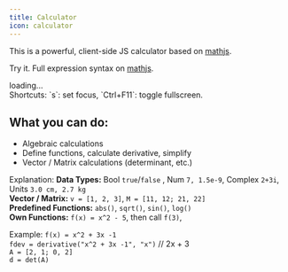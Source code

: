 ```yaml
---
title: Calculator
icon: calculator
---
```


This is a powerful, client-side JS calculator based on [mathjs](http://mathjs.org/docs/index.html).

Try it. Full expression syntax on [mathjs](http://mathjs.org/docs/expressions/syntax.html).


<div id="commandline">loading...</div>
Shortcuts: `s`: set focus, `Ctrl+F11`: toggle fullscreen.


## What you can do:

* Algebraic calculations
* Define functions, calculate derivative, simplify
* Vector / Matrix calculations (determinant, etc.)




Explanation:
**Data Types:** Bool `true`/`false` , Num `7, 1.5e-9`, Complex `2+3i`, Units `3.0 cm, 2.7 kg`</br>
**Vector / Matrix:** `v = [1, 2, 3]`, `M = [11, 12; 21, 22]`</br>
**Predefined Functions:** `abs()`, `sqrt()`, `sin()`, `log()` </br>
**Own Functions:** `f(x) = x^2 - 5`, then call `f(3)`,

Example:
`f(x) = x^2 + 3x -1`</br>
`fdev = derivative("x^2 + 3x -1", "x")`   // 2x + 3</br>
`A = [2, 1; 0, 2]`</br>
`d = det(A)`



<script type="text/javascript" src="https://cdnjs.cloudflare.com/ajax/libs/mathjs/4.4.2/math.min.js"></script>

<style type="text/css">

.cle .input,
.cle .results .expr,
.cle .results .res {
  font-family: monospace;
  font-size: 1em;
  color: #333333;
}

.cle {
  position: relative;
  width: 100%;
  height: 100%;
  margin: 0;
  padding: 3px;
  border: 1px solid #e5e5e5;
  background-color: #f5f5f5;
  border-radius: 2px;

  box-sizing: border-box;
  -moz-box-sizing: border-box;
  -webkit-box-sizing: border-box;
}

.cle.fullscreen {
  position: fixed;
  left: 0;
  top: 0;
  padding-top: 4em;
  height: 100%;
  z-index: 999;
}

.cle .top-panel {
  width: 100%;
  height: 100%;
  -moz-box-sizing: border-box;
  -webkit-box-sizing: border-box;
  box-sizing: border-box;
  margin: 0 0 -30px 0;
  padding: 0 0 30px 0;
}

.cle .bottom-panel {
  position: relative;
  -moz-box-sizing: border-box;
  -webkit-box-sizing: border-box;
  box-sizing: border-box;
  width: 100%;
  height: 30px;
}

.cle button.fullscreen {
  position: absolute;
  top: 8px;
  right: 8px;
  padding: 0;
  width: 24px;
  height: 20px;
  z-index: 1;
  border: none;
  cursor: pointer;
}

.cle.fullscreen button.fullscreen {
  top: 5em;  /* +1 em more than normal for navbar */
}


.cle button.fullscreen:hover {
  opacity: 0.5;
  filter: alpha(opacity=50); /* For IE8 and earlier */
}


.cle .results {
  width: 100%;
  height: 100%;
  min-height: 5rem;
  position: relative;
  overflow: auto;
  -moz-box-sizing: border-box;
  -webkit-box-sizing: border-box;
  box-sizing: border-box;
  padding: 4px;

  border: 1px solid #e5e5e5;
  background-color: white;
  box-shadow: inset 2px 2px 5px rgba(192, 192, 192, 0.1);
  line-height: 1.5;
}

.cle .results .expr {
  padding: 0;
  margin: 0;
}

.cle .results .res {
  padding: 0;
  margin: 0 0 5px 30px;
  color: #005293;
}

.cle .results .expr,
.cle .results .res {
  background: none;
  border: none;

  /* http://css-tricks.com/snippets/css/make-pre-text-wrap/ */
  white-space: pre-wrap;       /* css-3 */
  white-space: -moz-pre-wrap;  /* Mozilla, since 1999 */
  white-space: -pre-wrap;      /* Opera 4-6 */
  white-space: -o-pre-wrap;    /* Opera 7 */
  word-wrap: break-word;       /* Internet Explorer 5.5+ */
}

.cle .input-left {
  width: 100%;
  height: 100%;
  margin: 0 -80px 0 0;
  padding: 0 80px 4px 0;
  float: left;
  -moz-box-sizing: border-box;
  -webkit-box-sizing: border-box;
  box-sizing: border-box;
}

.cle .input-right {
  width: 80px;
  height: 100%;
  margin: 0;
  padding: 0 0 4px 4px;
  float: right;
  -moz-box-sizing: border-box;
  -webkit-box-sizing: border-box;
  box-sizing: border-box;
}

.cle .input {
  width: 100%;
  height: 100%;
  margin: 4px 0 0 0;
  padding: 2px 4px;
  -moz-box-sizing: border-box;
  -webkit-box-sizing: border-box;
  box-sizing: border-box;

  border: 1px solid #e5e5e5;
  background-color: white;
  box-shadow: inset 2px 2px 5px rgba(192, 192, 192, 0.1);
}

.cle button.eval {
  color: #363636;
  width: 100%;
  height: 100%;
  margin: 4px 0;
  padding: 0;
}

.result-info-icon {
  color: white;
  background: lightgray;

  border-radius: 3px;

  display: inline-block;
  text-align: center;
  margin: 0 6px;
  padding: 0 3px;

  cursor: pointer;
  transition: 0.1s all;
}

.result-info-icon:hover {
  background: darkgray;
  transition: 0.3s all;
}


</style>

<script type="text/javascript">
/**
 * A small command line editor to demonstrate the math.js parser.
 * @param {Object} params    Configuration parameter. Available:
 *                           {HTMLElement} container DOM Element to contain
 *                                                   the editor
 *                           {Object} [math]         An instance of math.js
 *                           {String} [id]           Optional id for the editor,
 *                                                   used to persist data.
 *                                                   "default" by default.
 */
function CommandLineEditor (params) {
  // get instance of math.js from params, or create one
  var math = params.math || mathjs();

  // object with utility methods
  var util = {};

  /**
   * Returns the version of Internet Explorer or a -1
   * (indicating the use of another browser).
   * Source: http://msdn.microsoft.com/en-us/library/ms537509(v=vs.85).aspx
   * @return {Number} Internet Explorer version, or -1 in case of an other browser
   */
  util.getInternetExplorerVersion = function getInternetExplorerVersion () {
    var rv = -1; // Return value assumes failure.
    if (navigator.appName == 'Microsoft Internet Explorer')
    {
      var ua = navigator.userAgent;
      var re  = new RegExp("MSIE ([0-9]{1,}[\.0-9]{0,})");
      if (re.exec(ua) != null) {
        rv = parseFloat( RegExp.$1 );
      }
    }
    return rv;
  };

  /**
   * Add and event listener
   * @param {Element}  element       An html element
   * @param {string}   action        The action, for example "click",
   *                                 without the prefix "on"
   * @param {function}    listener   The callback function to be executed
   */
  util.addEventListener = function addEventListener(element, action, listener) {
    if (element.addEventListener) {
      element.addEventListener(action, listener, false);
    } else {
      element.attachEvent('on' + action, listener);  // IE browsers
    }
  };

  /**
   * Remove an event listener from an element
   * @param {Element}  element   An html dom element
   * @param {string}   action    The name of the event, for example "mousedown"
   * @param {function} listener  The listener function
   */
  util.removeEventListener = function removeEventListener (element, action, listener) {
    if (element.removeEventListener) {
      element.removeEventListener(action, listener, false);
    } else {
      element.detachEvent('on' + action, listener);  // IE browsers
    }
  };

  /**
   * Stop event propagation
   */
  util.stopPropagation = function stopPropagation (event) {
    if (event.stopPropagation) {
      event.stopPropagation();  // non-IE browsers
    }
    else {
      event.cancelBubble = true;  // IE browsers
    }
  };

  /**
   * Cancels the event if it is cancelable, without stopping further propagation of the event.
   */
  util.preventDefault = function preventDefault (event) {
    if (event.preventDefault) {
      event.preventDefault();  // non-IE browsers
    }
    else {
      event.returnValue = false;  // IE browsers
    }
  };

  /**
   * Clear all DOM childs from an element
   * @param {HTMLElement} element
   */
  util.clearDOM = function clearDOM (element) {
    while (element.firstChild) {
      element.removeChild(element.firstChild);
    }
  };

  // read the parameters
  var container = (params && params.container) ? params.container : undefined;
  if (!container) {
    throw new Error('Required parameter "container" missing in configuration parameters');
  }
  var id = (params && params.id) ? String(params.id) : 'default';

  // clear the container
  util.clearDOM(container);

  // validate if math.js is loaded.
  var error;
  if (typeof math === 'undefined' || !math.parser) {
    error = document.createElement('div');
    error.appendChild(document.createTextNode(
        'Cannot create parser, math.js not loaded.'));
    error.style.color = 'red';
    container.appendChild(error);
    return;
  }

  // validate browser
  // the editor does not work well on IE7
  // TODO: make the demo working on IE7
  var ieVersion = util.getInternetExplorerVersion();
  if (ieVersion == 6 || ieVersion == 7) {
    error = document.createElement('div');
    error.appendChild(document.createTextNode(
        'Sorry, this demo is not available on IE7 and older. The math.js ' +
            'library itself works fine on every version of IE though.'));
    error.style.color = 'red';
    container.appendChild(error);
    return;
  }

  // define parameters
  var dom = {},
      fullscreen = false,
      history = [],
      historyIndex = -1,
      parser = math.parser();

  function resize() {
    // position the full screen button in the top right
    // var top = 8;
    // var right = (dom.topPanel.clientWidth - dom.results.clientWidth) + 6;
    // dom.fullscreen.style.top = top + 'px';
    // dom.fullscreen.style.right = right + 'px';
  }

  function toggleFullscreen() {
    if (fullscreen) {
      exitFullscreen();
    }
    else {
      showFullscreen()
    }
  }

  function showFullscreen() {
    dom.frame.className = 'cle fullscreen';
    document.body.style.overflow = 'hidden'; // (works only if body.style.height is defined)
    fullscreen = true;
    resize();
    scrollDown();
    dom.input.focus();
  }

  function exitFullscreen() {
    dom.frame.className = 'cle';
    document.body.style.overflow = '';
    fullscreen = false;
    resize();
    scrollDown();
  }

  function scrollDown() {
    dom.results.scrollTop = dom.results.scrollHeight;
  }

  // Auto complete current input
  function autoComplete () {
    var name;
    var text = dom.input.value;
    var end = /[a-zA-Z_0-9]+$/.exec(text);
    if (end) {
      var keyword = end[0];
      var matches = [];

      // scope variables
      // TODO: not nice to read the (private) defs inside the scope
      for (var def in parser.scope) {
        if (parser.scope.hasOwnProperty(def)) {
          if (def.indexOf(keyword) == 0) {
            matches.push(def);
          }
        }
      }

      // commandline keywords
      if ('clear'.indexOf(keyword) == 0) {
        matches.push('clear');
      }

      // math functions and constants
      var ignore = ['expr', 'type'];
      for (var func in math) {
        if (math.hasOwnProperty(func)) {
          if (func.indexOf(keyword) == 0 && ignore.indexOf(func) == -1) {
            matches.push(func);
          }
        }
      }

      // units
      var Unit = math.type.Unit;
      for (name in Unit.UNITS) {
        if (Unit.UNITS.hasOwnProperty(name)) {
          if (name.indexOf(keyword) == 0) {
            matches.push(name);
          }
        }
      }
      for (name in Unit.PREFIXES) {
        if (Unit.PREFIXES.hasOwnProperty(name)) {
          var prefixes = Unit.PREFIXES[name];
          for (var prefix in prefixes) {
            if (prefixes.hasOwnProperty(prefix)) {
              if (prefix.indexOf(keyword) == 0) {
                matches.push(prefix);
              }
              else if (keyword.indexOf(prefix) == 0) {
                var unitKeyword = keyword.substring(prefix.length);

                for (var n in Unit.UNITS) {
                  if (Unit.UNITS.hasOwnProperty(n)) {
                    if (n.indexOf(unitKeyword) == 0 && Unit.isValuelessUnit(prefix + n)) {
                      matches.push(prefix + n);
                    }
                  }
                }
              }
            }
          }
        }
      }

      // TODO: in case of multiple matches, show a drop-down box to select one
      var firstMatch = matches[0];
      if (firstMatch) {
        text = text.substring(0, text.length - keyword.length) + firstMatch;
        dom.input.value = text;
      }
    }
  }

  /**
   * KeyDown event handler to catch global key presses in the window
   * @param {Event} event
   */
  function onWindowKeyDown (event) {
    if (dom.frame.parentNode != container) {
      destroy();
    }

    event = event || window.event;
    var target = event.target || event.srcElement;
    var keynum = event.which || event.keyCode;
    if (keynum == 83) { // s
      if (target.nodeName.toUpperCase() != 'INPUT') {
        dom.input.focus();
        util.preventDefault(event);
        util.stopPropagation(event);
      }
    }
    else if (keynum == 71) { // g
      if (target.nodeName.toUpperCase() != 'INPUT') {
        var search = document.getElementById('gsc-i-id1');
        if (search) search.focus();
        util.preventDefault(event);
        util.stopPropagation(event);
      }
    }
    else if (keynum == 27) { // ESC
      if (fullscreen) {
        exitFullscreen();
        util.preventDefault(event);
        util.stopPropagation(event);
      }
    }
    else if (event.ctrlKey && keynum == 122) { // Ctrl+F11
      toggleFullscreen();
      if (fullscreen) {
        dom.input.focus();
      }
      util.preventDefault(event);
      util.stopPropagation(event);
    }
  }

  /**
   * Resize event handler
   */
  function onWindowResize () {
    if (dom.frame.parentNode != container) {
      destroy();
    }

    resize();
  }

  /**
   * KeyDown handler for the input field
   * @param event
   * @returns {boolean}
   */
  function onKeyDown (event) {
    event = event || window.event;

    var keynum = event.which || event.keyCode;
    switch (keynum) {
      case 9: // Tab
        autoComplete();
        util.preventDefault(event);
        util.stopPropagation(event);
        return false;
        break;

      case 13: // Enter
        evalInput();
        util.preventDefault(event);
        util.stopPropagation(event);
        return false;
        break;

      case 38: // Arrow up
        if (historyIndex > 0) {
          historyIndex--;
          dom.input.value = history[historyIndex] || '';
          util.preventDefault(event);
          util.stopPropagation(event);
        }
        return false;
        break;

      case 40: // Arrow down
        if (historyIndex < history.length) {
          historyIndex++;
          dom.input.value = history[historyIndex] || '';
          util.preventDefault(event);
          util.stopPropagation(event);
        }
        return false;
        break;

      default:
        historyIndex = history.length;
        break;
    }

    return true;
  }

  /**
   * Destroy the editor: cleanup HTML DOM and global event listeners
   */
  function create() {
    // create main frame for the editor
    dom.frame = document.createElement('div');
    dom.frame.className = 'cle';
    container.appendChild(dom.frame);

    // create two panels for the layout
    dom.topPanel = document.createElement('div');
    dom.topPanel.className = 'top-panel';
    dom.frame.appendChild(dom.topPanel);
    dom.bottomPanel = document.createElement('div');
    dom.bottomPanel.className = 'bottom-panel';
    dom.frame.appendChild(dom.bottomPanel);

    // create div to hold the results
    dom.results = document.createElement('div');
    dom.results.className = 'results';
    dom.topPanel.appendChild(dom.results);

    // create fullscreen button
    dom.fullscreen = document.createElement('button');
    dom.fullscreen.className = 'fullscreen fa fa-expand-arrows-alt';
    dom.fullscreen.title = 'Toggle full screen display (Ctrl+F11)';
    dom.fullscreen.onclick = toggleFullscreen;
    dom.topPanel.appendChild(dom.fullscreen);

    // panels for the input field and button
    dom.inputLeft = document.createElement('div');
    dom.inputLeft.className = 'input-left';
    dom.bottomPanel.appendChild(dom.inputLeft);
    dom.inputRight = document.createElement('div');
    dom.inputRight.className = 'input-right';
    dom.bottomPanel.appendChild(dom.inputRight);

    dom.input = document.createElement('input');
    dom.input.className = 'input';
    dom.input.title = 'Enter an expression';
    dom.input.onkeydown = onKeyDown;
    dom.inputLeft.appendChild(dom.input);

    // create an eval button
    dom.btnEval = document.createElement('button');
    dom.btnEval.appendChild(document.createTextNode('Evaluate'));
    dom.btnEval.className = 'eval';
    dom.btnEval.title = 'Evaluate the expression (Enter)';
    dom.btnEval.onclick = evalInput;
    dom.inputRight.appendChild(dom.btnEval);

    // create global event listeners
    util.addEventListener(window, 'keydown', onWindowKeyDown);
    util.addEventListener(window, 'resize', onWindowResize);
  }

  /**
   * Destroy the editor: cleanup HTML DOM and global event listeners
   */
  function destroy() {
    // destroy DOM
    if (dom.frame.parentNode) {
      dom.frame.parentNode.removeChild(dom.frame);
    }

    // destroy event listeners
    util.removeEventListener(window, 'keydown', onWindowKeyDown);
    util.removeEventListener(window, 'resize', onWindowResize);
  }

  /**
   * Trim a string
   * http://stackoverflow.com/a/498995/1262753
   * @param str
   * @return {*|void}
   */
  function trim(str) {
    return str.replace(/^\s+|\s+$/g, '');
  }

  /**
   * Load saved expressions or example expressions
   */
  function load() {
    var expressions;
    if (localStorage) {
      // load expressions from local storage
      var data = localStorage[id];
      if (data) {
        expressions = JSON.parse(data);
      }
    }
    if (!expressions || !(expressions instanceof Array)) {
      // load some example expressions
      expressions = [
        'a = 5.08 cm + 2 inch',
        'sin(90 deg)',
        'f(x) = 3x^2 + 4x - 5',
        'f(2)'
      ];
    }

    // evaluate all expressions
    expressions.forEach(function (expr) {
      eval(expr);
    });
  }

  /**
   * Save executed expressions
   */
  function save() {
    if (localStorage) {
      localStorage[id] = JSON.stringify(history);
    }
  }

  function clear() {
    history = [];
    historyIndex = -1;
    parser.clear();

    util.clearDOM(dom.results);
    dom.input.value = '';
    resize();
    // save(); // TODO: save expressions (first we need a method to restore the examples)
  }

  function eval (expr) {
    expr = trim(expr);

    if (expr == 'clear') {
      clear();
      return;
    }

    if (expr) {
      history.push(expr);
      historyIndex = history.length;

      var res, resStr, info;
      try {
        res = parser.eval(expr);
        resStr = math.format(res, { precision: 14 });
        var unRoundedStr = math.format(res);
        if (unRoundedStr.length - resStr.length > 4) {
          info = [
            createDiv('This result contains a round-off error which is hidden from the output. The unrounded result is:'),
            createDiv(unRoundedStr),
            createA('read more...', 'docs/datatypes/numbers.html#roundoff-errors', '_blank')
          ];
        }
      }
      catch (err) {
        resStr = err.toString();
      }

      var preExpr = document.createElement('pre');
      preExpr.className = 'expr';
      preExpr.appendChild(document.createTextNode(expr));
      dom.results.appendChild(preExpr);

      var preRes = document.createElement('pre');
      preRes.className = 'res';
      preRes.appendChild(document.createTextNode(resStr));
      if (info) {
        var divInfo = document.createElement('div');
        info.forEach(function (elem) {
          divInfo.appendChild(elem);
        });
        divInfo.style.display = 'none';

        var divInfoIcon = document.createElement('span');
        divInfoIcon.appendChild(document.createTextNode('round-off error'));
        divInfoIcon.className = 'result-info-icon';
        divInfoIcon.title = 'Click to see more info';
        divInfoIcon.onclick = function () {
          // toggle display
          divInfo.style.display = (divInfo.style.display == '') ? 'none' : '';
          resize();
        };

        preRes.appendChild(divInfoIcon);
        preRes.appendChild(divInfo);
      }
      dom.results.appendChild(preRes);

      scrollDown();
      dom.input.value = '';

      resize();
      // save();  // TODO: save expressions (first we need a method to restore the examples)
    }
  }

  function evalInput() {
    eval(dom.input.value);
  }

  create();
  load();
}

var container = document.getElementById('commandline');
if (container) {
  var editor = new CommandLineEditor({
    container: container,
    math: math
  });
}


/**
 * Test whether the child rect fits completely inside the parent rect.
 * @param {ClientRect} parent
 * @param {ClientRect} child
 * @param {number} margin
 */
function insideRect (parent, child, margin) {
  var _margin = margin !== undefined ? margin : 0;
  return child.left   - _margin >= parent.left
      && child.right  + _margin <= parent.right
      && child.top    - _margin >= parent.top
      && child.bottom + _margin <= parent.bottom;
}

function createDiv (text) {
  var div = document.createElement('div');
  div.appendChild(document.createTextNode(text));
  return div;
}

function createA (text, href, target) {
  var a = document.createElement('a');
  a.href = href;
  a.target = target || '';
  a.appendChild(document.createTextNode(text));

  return a;
}
</script>
